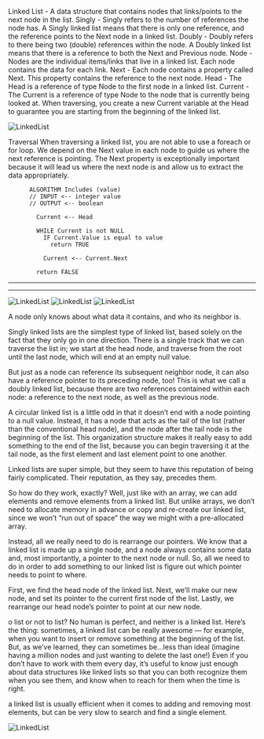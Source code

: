 Linked List - A data structure that contains nodes that links/points to the next node in the list.
Singly - Singly refers to the number of references the node has. A Singly linked list means that there is only one reference, and the reference points to the Next node in a linked list.
Doubly - Doubly refers to there being two (double) references within the node. A Doubly linked list means that there is a reference to both the Next and Previous node.
Node - Nodes are the individual items/links that live in a linked list. Each node contains the data for each link.
Next - Each node contains a property called Next. This property contains the reference to the next node.
Head - The Head is a reference of type Node to the first node in a linked list.
Current - The Current is a reference of type Node to the node that is currently being looked at. When traversing, you create a new Current variable at the Head to guarantee you are starting from the beginning of the linked list.


![LinkedList](https://codefellows.github.io/common_curriculum/data_structures_and_algorithms/Code_401/class-05/resources/images/LinkedList1.PNG)


Traversal
When traversing a linked list, you are not able to use a foreach or for loop. We depend on the Next value in each node to guide us where the next reference is pointing. The Next property is exceptionally important because it will lead us where the next node is and allow us to extract the data appropriately.

          ALGORITHM Includes (value)
          // INPUT <-- integer value
          // OUTPUT <-- boolean

            Current <-- Head

            WHILE Current is not NULL
              IF Current.Value is equal to value
                return TRUE

              Current <-- Current.Next

            return FALSE
            
            
 <hr><hr>
 
 
![LinkedList]( https://codefellows.github.io/common_curriculum/data_structures_and_algorithms/Code_401/class-05/resources/images/LinkedList2.PNG)
![LinkedList]( https://codefellows.github.io/common_curriculum/data_structures_and_algorithms/Code_401/class-05/resources/images/LinkedList3.PNG)
![LinkedList]( https://codefellows.github.io/common_curriculum/data_structures_and_algorithms/Code_401/class-05/resources/images/LinkedList4.PNG)



A node only knows about what data it contains, and who its neighbor is.


Singly linked lists are the simplest type of linked list, based solely on the fact that they only go in one direction. There is a single track that we can traverse the list in; we start at the head node, and traverse from the root until the last node, which will end at an empty null value.

But just as a node can reference its subsequent neighbor node, it can also have a reference pointer to its preceding node, too! This is what we call a doubly linked list, because there are two references contained within each node: a reference to the next node, as well as the previous node. 

A circular linked list is a little odd in that it doesn’t end with a node pointing to a null value. Instead, it has a node that acts as the tail of the list (rather than the conventional head node), and the node after the tail node is the beginning of the list. This organization structure makes it really easy to add something to the end of the list, because you can begin traversing it at the tail node, as the first element and last element point to one another.

Linked lists are super simple, but they seem to have this reputation of being fairly complicated. Their reputation, as they say, precedes them.

So how do they work, exactly? Well, just like with an array, we can add elements and remove elements from a linked list. But unlike arrays, we don’t need to allocate memory in advance or copy and re-create our linked list, since we won’t “run out of space” the way we might with a pre-allocated array.

Instead, all we really need to do is rearrange our pointers. We know that a linked list is made up a single node, and a node always contains some data and, most importantly, a pointer to the next node or null. So, all we need to do in order to add something to our linked list is figure out which pointer needs to point to where.


First, we find the head node of the linked list.
Next, we’ll make our new node, and set its pointer to the current first node of the list.
Lastly, we rearrange our head node’s pointer to point at our new node.

o list or not to list?
No human is perfect, and neither is a linked list. Here’s the thing: sometimes, a linked list can be really awesome — for example, when you want to insert or remove something at the beginning of the list. But, as we’ve learned, they can sometimes be…less than ideal (imagine having a million nodes and just wanting to delete the last one!)
Even if you don’t have to work with them every day, it’s useful to know just enough about data structures like linked lists so that you can both recognize them when you see them, and know when to reach for them when the time is right.

a linked list is usually efficient when it comes to adding and removing most elements, but can be very slow to search and find a single element.


![LinkedList]( https://miro.medium.com/max/700/1*cUehR5S18XSoVLaPNfNzlA.jpeg)

